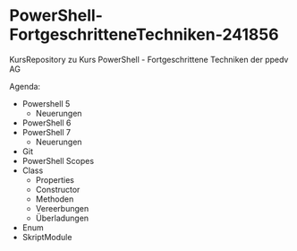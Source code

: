 # PowerShell-FortgeschritteneTechniken-241856
KursRepository zu Kurs PowerShell - Fortgeschrittene Techniken der ppedv AG

Agenda:
- Powershell 5
    - Neuerungen
- PowerShell 6
- PowerShell 7
    - Neuerungen
- Git
- PowerShell Scopes
- Class
    - Properties
    - Constructor
    - Methoden
    - Vereerbungen
    - Überladungen
- Enum
- SkriptModule

